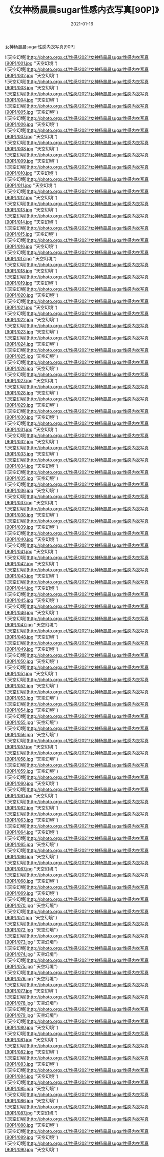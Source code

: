 ﻿---
layout: post
title: 《女神杨晨晨sugar性感内衣写真[90P]》
date: 2021-01-16
img: http://photo.orgx.cf/性感/2021/女神杨晨晨sugar性感内衣写真[90P]/000.jpg
tags: [美女,性感,泳衣]
---

女神杨晨晨sugar性感内衣写真[90P]



![天空幻境](http://photo.orgx.cf/性感/2021/女神杨晨晨sugar性感内衣写真[90P]/001.jpg ''天空幻境'')<br>
![天空幻境](http://photo.orgx.cf/性感/2021/女神杨晨晨sugar性感内衣写真[90P]/002.jpg ''天空幻境'')<br>
![天空幻境](http://photo.orgx.cf/性感/2021/女神杨晨晨sugar性感内衣写真[90P]/003.jpg ''天空幻境'')<br>
![天空幻境](http://photo.orgx.cf/性感/2021/女神杨晨晨sugar性感内衣写真[90P]/004.jpg ''天空幻境'')<br>
![天空幻境](http://photo.orgx.cf/性感/2021/女神杨晨晨sugar性感内衣写真[90P]/005.jpg ''天空幻境'')<br>
![天空幻境](http://photo.orgx.cf/性感/2021/女神杨晨晨sugar性感内衣写真[90P]/006.jpg ''天空幻境'')<br>
![天空幻境](http://photo.orgx.cf/性感/2021/女神杨晨晨sugar性感内衣写真[90P]/007.jpg ''天空幻境'')<br>
![天空幻境](http://photo.orgx.cf/性感/2021/女神杨晨晨sugar性感内衣写真[90P]/008.jpg ''天空幻境'')<br>
![天空幻境](http://photo.orgx.cf/性感/2021/女神杨晨晨sugar性感内衣写真[90P]/009.jpg ''天空幻境'')<br>
![天空幻境](http://photo.orgx.cf/性感/2021/女神杨晨晨sugar性感内衣写真[90P]/010.jpg ''天空幻境'')<br>
![天空幻境](http://photo.orgx.cf/性感/2021/女神杨晨晨sugar性感内衣写真[90P]/011.jpg ''天空幻境'')<br>
![天空幻境](http://photo.orgx.cf/性感/2021/女神杨晨晨sugar性感内衣写真[90P]/012.jpg ''天空幻境'')<br>
![天空幻境](http://photo.orgx.cf/性感/2021/女神杨晨晨sugar性感内衣写真[90P]/013.jpg ''天空幻境'')<br>
![天空幻境](http://photo.orgx.cf/性感/2021/女神杨晨晨sugar性感内衣写真[90P]/014.jpg ''天空幻境'')<br>
![天空幻境](http://photo.orgx.cf/性感/2021/女神杨晨晨sugar性感内衣写真[90P]/015.jpg ''天空幻境'')<br>
![天空幻境](http://photo.orgx.cf/性感/2021/女神杨晨晨sugar性感内衣写真[90P]/016.jpg ''天空幻境'')<br>
![天空幻境](http://photo.orgx.cf/性感/2021/女神杨晨晨sugar性感内衣写真[90P]/017.jpg ''天空幻境'')<br>
![天空幻境](http://photo.orgx.cf/性感/2021/女神杨晨晨sugar性感内衣写真[90P]/018.jpg ''天空幻境'')<br>
![天空幻境](http://photo.orgx.cf/性感/2021/女神杨晨晨sugar性感内衣写真[90P]/019.jpg ''天空幻境'')<br>
![天空幻境](http://photo.orgx.cf/性感/2021/女神杨晨晨sugar性感内衣写真[90P]/020.jpg ''天空幻境'')<br>
![天空幻境](http://photo.orgx.cf/性感/2021/女神杨晨晨sugar性感内衣写真[90P]/021.jpg ''天空幻境'')<br>
![天空幻境](http://photo.orgx.cf/性感/2021/女神杨晨晨sugar性感内衣写真[90P]/022.jpg ''天空幻境'')<br>
![天空幻境](http://photo.orgx.cf/性感/2021/女神杨晨晨sugar性感内衣写真[90P]/023.jpg ''天空幻境'')<br>
![天空幻境](http://photo.orgx.cf/性感/2021/女神杨晨晨sugar性感内衣写真[90P]/024.jpg ''天空幻境'')<br>
![天空幻境](http://photo.orgx.cf/性感/2021/女神杨晨晨sugar性感内衣写真[90P]/025.jpg ''天空幻境'')<br>
![天空幻境](http://photo.orgx.cf/性感/2021/女神杨晨晨sugar性感内衣写真[90P]/026.jpg ''天空幻境'')<br>
![天空幻境](http://photo.orgx.cf/性感/2021/女神杨晨晨sugar性感内衣写真[90P]/027.jpg ''天空幻境'')<br>
![天空幻境](http://photo.orgx.cf/性感/2021/女神杨晨晨sugar性感内衣写真[90P]/028.jpg ''天空幻境'')<br>
![天空幻境](http://photo.orgx.cf/性感/2021/女神杨晨晨sugar性感内衣写真[90P]/029.jpg ''天空幻境'')<br>
![天空幻境](http://photo.orgx.cf/性感/2021/女神杨晨晨sugar性感内衣写真[90P]/030.jpg ''天空幻境'')<br>
![天空幻境](http://photo.orgx.cf/性感/2021/女神杨晨晨sugar性感内衣写真[90P]/031.jpg ''天空幻境'')<br>
![天空幻境](http://photo.orgx.cf/性感/2021/女神杨晨晨sugar性感内衣写真[90P]/032.jpg ''天空幻境'')<br>
![天空幻境](http://photo.orgx.cf/性感/2021/女神杨晨晨sugar性感内衣写真[90P]/033.jpg ''天空幻境'')<br>
![天空幻境](http://photo.orgx.cf/性感/2021/女神杨晨晨sugar性感内衣写真[90P]/034.jpg ''天空幻境'')<br>
![天空幻境](http://photo.orgx.cf/性感/2021/女神杨晨晨sugar性感内衣写真[90P]/035.jpg ''天空幻境'')<br>
![天空幻境](http://photo.orgx.cf/性感/2021/女神杨晨晨sugar性感内衣写真[90P]/036.jpg ''天空幻境'')<br>
![天空幻境](http://photo.orgx.cf/性感/2021/女神杨晨晨sugar性感内衣写真[90P]/037.jpg ''天空幻境'')<br>
![天空幻境](http://photo.orgx.cf/性感/2021/女神杨晨晨sugar性感内衣写真[90P]/038.jpg ''天空幻境'')<br>
![天空幻境](http://photo.orgx.cf/性感/2021/女神杨晨晨sugar性感内衣写真[90P]/039.jpg ''天空幻境'')<br>
![天空幻境](http://photo.orgx.cf/性感/2021/女神杨晨晨sugar性感内衣写真[90P]/040.jpg ''天空幻境'')<br>
![天空幻境](http://photo.orgx.cf/性感/2021/女神杨晨晨sugar性感内衣写真[90P]/041.jpg ''天空幻境'')<br>
![天空幻境](http://photo.orgx.cf/性感/2021/女神杨晨晨sugar性感内衣写真[90P]/042.jpg ''天空幻境'')<br>
![天空幻境](http://photo.orgx.cf/性感/2021/女神杨晨晨sugar性感内衣写真[90P]/043.jpg ''天空幻境'')<br>
![天空幻境](http://photo.orgx.cf/性感/2021/女神杨晨晨sugar性感内衣写真[90P]/044.jpg ''天空幻境'')<br>
![天空幻境](http://photo.orgx.cf/性感/2021/女神杨晨晨sugar性感内衣写真[90P]/045.jpg ''天空幻境'')<br>
![天空幻境](http://photo.orgx.cf/性感/2021/女神杨晨晨sugar性感内衣写真[90P]/046.jpg ''天空幻境'')<br>
![天空幻境](http://photo.orgx.cf/性感/2021/女神杨晨晨sugar性感内衣写真[90P]/047.jpg ''天空幻境'')<br>
![天空幻境](http://photo.orgx.cf/性感/2021/女神杨晨晨sugar性感内衣写真[90P]/048.jpg ''天空幻境'')<br>
![天空幻境](http://photo.orgx.cf/性感/2021/女神杨晨晨sugar性感内衣写真[90P]/049.jpg ''天空幻境'')<br>
![天空幻境](http://photo.orgx.cf/性感/2021/女神杨晨晨sugar性感内衣写真[90P]/050.jpg ''天空幻境'')<br>
![天空幻境](http://photo.orgx.cf/性感/2021/女神杨晨晨sugar性感内衣写真[90P]/051.jpg ''天空幻境'')<br>
![天空幻境](http://photo.orgx.cf/性感/2021/女神杨晨晨sugar性感内衣写真[90P]/052.jpg ''天空幻境'')<br>
![天空幻境](http://photo.orgx.cf/性感/2021/女神杨晨晨sugar性感内衣写真[90P]/053.jpg ''天空幻境'')<br>
![天空幻境](http://photo.orgx.cf/性感/2021/女神杨晨晨sugar性感内衣写真[90P]/054.jpg ''天空幻境'')<br>
![天空幻境](http://photo.orgx.cf/性感/2021/女神杨晨晨sugar性感内衣写真[90P]/055.jpg ''天空幻境'')<br>
![天空幻境](http://photo.orgx.cf/性感/2021/女神杨晨晨sugar性感内衣写真[90P]/056.jpg ''天空幻境'')<br>
![天空幻境](http://photo.orgx.cf/性感/2021/女神杨晨晨sugar性感内衣写真[90P]/057.jpg ''天空幻境'')<br>
![天空幻境](http://photo.orgx.cf/性感/2021/女神杨晨晨sugar性感内衣写真[90P]/058.jpg ''天空幻境'')<br>
![天空幻境](http://photo.orgx.cf/性感/2021/女神杨晨晨sugar性感内衣写真[90P]/059.jpg ''天空幻境'')<br>
![天空幻境](http://photo.orgx.cf/性感/2021/女神杨晨晨sugar性感内衣写真[90P]/060.jpg ''天空幻境'')<br>
![天空幻境](http://photo.orgx.cf/性感/2021/女神杨晨晨sugar性感内衣写真[90P]/061.jpg ''天空幻境'')<br>
![天空幻境](http://photo.orgx.cf/性感/2021/女神杨晨晨sugar性感内衣写真[90P]/062.jpg ''天空幻境'')<br>
![天空幻境](http://photo.orgx.cf/性感/2021/女神杨晨晨sugar性感内衣写真[90P]/063.jpg ''天空幻境'')<br>
![天空幻境](http://photo.orgx.cf/性感/2021/女神杨晨晨sugar性感内衣写真[90P]/064.jpg ''天空幻境'')<br>
![天空幻境](http://photo.orgx.cf/性感/2021/女神杨晨晨sugar性感内衣写真[90P]/065.jpg ''天空幻境'')<br>
![天空幻境](http://photo.orgx.cf/性感/2021/女神杨晨晨sugar性感内衣写真[90P]/066.jpg ''天空幻境'')<br>
![天空幻境](http://photo.orgx.cf/性感/2021/女神杨晨晨sugar性感内衣写真[90P]/067.jpg ''天空幻境'')<br>
![天空幻境](http://photo.orgx.cf/性感/2021/女神杨晨晨sugar性感内衣写真[90P]/068.jpg ''天空幻境'')<br>
![天空幻境](http://photo.orgx.cf/性感/2021/女神杨晨晨sugar性感内衣写真[90P]/069.jpg ''天空幻境'')<br>
![天空幻境](http://photo.orgx.cf/性感/2021/女神杨晨晨sugar性感内衣写真[90P]/070.jpg ''天空幻境'')<br>
![天空幻境](http://photo.orgx.cf/性感/2021/女神杨晨晨sugar性感内衣写真[90P]/071.jpg ''天空幻境'')<br>
![天空幻境](http://photo.orgx.cf/性感/2021/女神杨晨晨sugar性感内衣写真[90P]/072.jpg ''天空幻境'')<br>
![天空幻境](http://photo.orgx.cf/性感/2021/女神杨晨晨sugar性感内衣写真[90P]/073.jpg ''天空幻境'')<br>
![天空幻境](http://photo.orgx.cf/性感/2021/女神杨晨晨sugar性感内衣写真[90P]/074.jpg ''天空幻境'')<br>
![天空幻境](http://photo.orgx.cf/性感/2021/女神杨晨晨sugar性感内衣写真[90P]/075.jpg ''天空幻境'')<br>
![天空幻境](http://photo.orgx.cf/性感/2021/女神杨晨晨sugar性感内衣写真[90P]/076.jpg ''天空幻境'')<br>
![天空幻境](http://photo.orgx.cf/性感/2021/女神杨晨晨sugar性感内衣写真[90P]/077.jpg ''天空幻境'')<br>
![天空幻境](http://photo.orgx.cf/性感/2021/女神杨晨晨sugar性感内衣写真[90P]/078.jpg ''天空幻境'')<br>
![天空幻境](http://photo.orgx.cf/性感/2021/女神杨晨晨sugar性感内衣写真[90P]/079.jpg ''天空幻境'')<br>
![天空幻境](http://photo.orgx.cf/性感/2021/女神杨晨晨sugar性感内衣写真[90P]/080.jpg ''天空幻境'')<br>
![天空幻境](http://photo.orgx.cf/性感/2021/女神杨晨晨sugar性感内衣写真[90P]/081.jpg ''天空幻境'')<br>
![天空幻境](http://photo.orgx.cf/性感/2021/女神杨晨晨sugar性感内衣写真[90P]/082.jpg ''天空幻境'')<br>
![天空幻境](http://photo.orgx.cf/性感/2021/女神杨晨晨sugar性感内衣写真[90P]/083.jpg ''天空幻境'')<br>
![天空幻境](http://photo.orgx.cf/性感/2021/女神杨晨晨sugar性感内衣写真[90P]/084.jpg ''天空幻境'')<br>
![天空幻境](http://photo.orgx.cf/性感/2021/女神杨晨晨sugar性感内衣写真[90P]/085.jpg ''天空幻境'')<br>
![天空幻境](http://photo.orgx.cf/性感/2021/女神杨晨晨sugar性感内衣写真[90P]/086.jpg ''天空幻境'')<br>
![天空幻境](http://photo.orgx.cf/性感/2021/女神杨晨晨sugar性感内衣写真[90P]/087.jpg ''天空幻境'')<br>
![天空幻境](http://photo.orgx.cf/性感/2021/女神杨晨晨sugar性感内衣写真[90P]/088.jpg ''天空幻境'')<br>
![天空幻境](http://photo.orgx.cf/性感/2021/女神杨晨晨sugar性感内衣写真[90P]/089.jpg ''天空幻境'')<br>
![天空幻境](http://photo.orgx.cf/性感/2021/女神杨晨晨sugar性感内衣写真[90P]/090.jpg ''天空幻境'')<br>